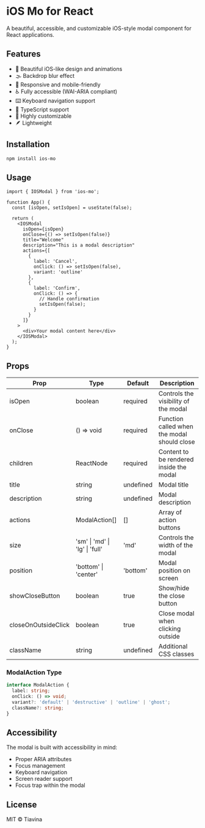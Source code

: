 # iOS Mo for React

A beautiful, accessible, and customizable iOS-style modal component for React applications.

## Features

- 🎨 Beautiful iOS-like design and animations
- 🌫️ Backdrop blur effect
- 📱 Responsive and mobile-friendly
- ♿ Fully accessible (WAI-ARIA compliant)
- ⌨️ Keyboard navigation support
- 🎯 TypeScript support
- 🎨 Highly customizable
- 🪶 Lightweight

## Installation

```bash
npm install ios-mo
```

## Usage

```tsx
import { IOSModal } from 'ios-mo';

function App() {
  const [isOpen, setIsOpen] = useState(false);

  return (
    <IOSModal
      isOpen={isOpen}
      onClose={() => setIsOpen(false)}
      title="Welcome"
      description="This is a modal description"
      actions={[
        {
          label: 'Cancel',
          onClick: () => setIsOpen(false),
          variant: 'outline'
        },
        {
          label: 'Confirm',
          onClick: () => {
            // Handle confirmation
            setIsOpen(false);
          }
        }
      ]}
    >
      <div>Your modal content here</div>
    </IOSModal>
  );
}
```

## Props

| Prop | Type | Default | Description |
|------|------|---------|-------------|
| isOpen | boolean | required | Controls the visibility of the modal |
| onClose | () => void | required | Function called when the modal should close |
| children | ReactNode | required | Content to be rendered inside the modal |
| title | string | undefined | Modal title |
| description | string | undefined | Modal description |
| actions | ModalAction[] | [] | Array of action buttons |
| size | 'sm' \| 'md' \| 'lg' \| 'full' | 'md' | Controls the width of the modal |
| position | 'bottom' \| 'center' | 'bottom' | Modal position on screen |
| showCloseButton | boolean | true | Show/hide the close button |
| closeOnOutsideClick | boolean | true | Close modal when clicking outside |
| className | string | undefined | Additional CSS classes |

### ModalAction Type

```typescript
interface ModalAction {
  label: string;
  onClick: () => void;
  variant?: 'default' | 'destructive' | 'outline' | 'ghost';
  className?: string;
}
```

## Accessibility

The modal is built with accessibility in mind:

- Proper ARIA attributes
- Focus management
- Keyboard navigation
- Screen reader support
- Focus trap within the modal

## License

MIT © Tiavina